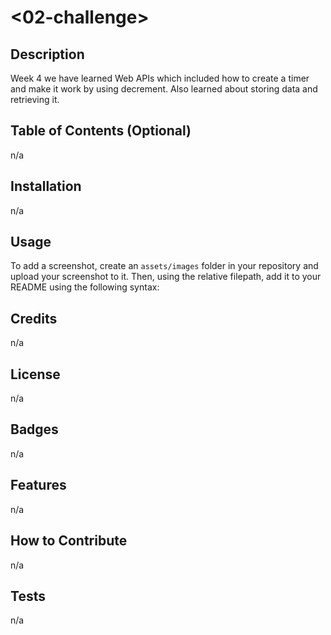 # <02-challenge>

## Description

Week 4 we have learned Web APIs which included how to create a timer and make it work by using decrement. Also learned about storing data and retrieving it.

## Table of Contents (Optional)

n/a

## Installation

n/a

## Usage


To add a screenshot, create an `assets/images` folder in your repository and upload your screenshot to it. Then, using the relative filepath, add it to your README using the following syntax:


## Credits

n/a

## License

n/a

## Badges

n/a

## Features

n/a

## How to Contribute

n/a

## Tests

n/a